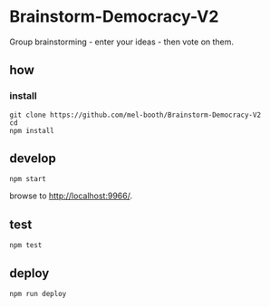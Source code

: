 
# Brainstorm-Democracy-V2

Group brainstorming - enter your ideas - then vote on them.

## how

### install

```
git clone https://github.com/mel-booth/Brainstorm-Democracy-V2
cd
npm install
```

## develop

```
npm start
```

browse to <http://localhost:9966/>.

## test

```
npm test
```

## deploy

```
npm run deploy
```
